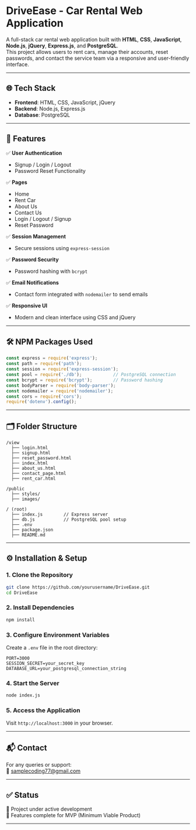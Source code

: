 # DriveEase - Car Rental Web Application

A full-stack car rental web application built with **HTML**, **CSS**, **JavaScript**, **Node.js**, **jQuery**, **Express.js**, and **PostgreSQL**.  
This project allows users to rent cars, manage their accounts, reset passwords, and contact the service team via a responsive and user-friendly interface.

---

## 🌐 Tech Stack
- **Frontend**: HTML, CSS, JavaScript, jQuery
- **Backend**: Node.js, Express.js
- **Database**: PostgreSQL

---

## 📄 Features
✅ **User Authentication**
- Signup / Login / Logout  
- Password Reset Functionality  

✅ **Pages**
- Home  
- Rent Car  
- About Us  
- Contact Us  
- Login / Logout / Signup  
- Reset Password  

✅ **Session Management**
- Secure sessions using `express-session`  

✅ **Password Security**
- Password hashing with `bcrypt`  

✅ **Email Notifications**
- Contact form integrated with `nodemailer` to send emails  

✅ **Responsive UI**
- Modern and clean interface using CSS and jQuery  

---

## 🛠️ NPM Packages Used
```javascript
const express = require('express');
const path = require('path');
const session = require('express-session');
const pool = require('./db');            // PostgreSQL connection
const bcrypt = require('bcrypt');        // Password hashing
const bodyParser = require('body-parser');
const nodemailer = require('nodemailer');
const cors = require('cors');
require('dotenv').config();
```

---

## 🗂️ Folder Structure
```
/view
  ├── login.html
  ├── signup.html
  ├── reset_password.html
  ├── index.html
  ├── about_us.html
  ├── contact_page.html
  ├── rent_car.html

/public
  ├── styles/
  ├── images/

/ (root)
  ├── index.js        // Express server
  ├── db.js           // PostgreSQL pool setup
  ├── .env
  ├── package.json
  ├── README.md
```

---

## ⚙️ Installation & Setup

### 1. Clone the Repository
```bash
git clone https://github.com/yourusername/DriveEase.git
cd DriveEase
```

### 2. Install Dependencies
```bash
npm install
```

### 3. Configure Environment Variables
Create a `.env` file in the root directory:
```
PORT=3000
SESSION_SECRET=your_secret_key
DATABASE_URL=your_postgresql_connection_string
```

### 4. Start the Server
```bash
node index.js
```

### 5. Access the Application
Visit `http://localhost:3000` in your browser.

---

## 📬 Contact
For any queries or support:  
📧 samplecoding77@gmail.com  

---

## ✅ Status
🚀 Project under active development  
🎉 Features complete for MVP (Minimum Viable Product)  

---
